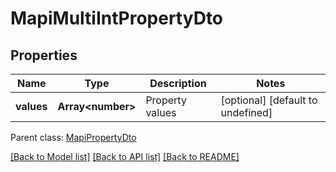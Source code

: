 # MapiMultiIntPropertyDto

## Properties
Name | Type | Description | Notes
------------ | ------------- | ------------- | -------------
**values** | **Array&lt;number&gt;** | Property values              | [optional] [default to undefined]

 Parent class: [MapiPropertyDto](MapiPropertyDto.md)

[[Back to Model list]](README.md#documentation-for-models) [[Back to API list]](README.md#documentation-for-api-endpoints) [[Back to README]](README.md)
